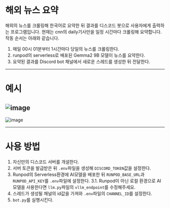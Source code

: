 # 해외 뉴스 요약

해외의 뉴스를 크롤링해 한국어로 요약한 뒤 결과를 디스코드 봇으로 사용자에게 출력하는 프로그램입니다. 현재는 cnn의 daily기사만을 일정 시간마다 크롤링해 요약합니다. 작동 순서는 아래와 같습니다.

1. 매일 00시 01분부터 1시간마다 당일의 뉴스를 크롤링한다.
2. runpod의 serverless로 배포된 Gemma2 9B 모델이 뉴스를 요약한다.
3. 요약된 결과를 Discord bot 채널에서 새로운 스레드를 생성한 뒤 전달한다.

---

# 예시

![image](https://github.com/user-attachments/assets/80913782-02f5-4e37-8906-fe4f718b7df1)
---
![image](https://github.com/user-attachments/assets/a7c879c4-0919-465e-8bc5-3aa89831abf6)

---

# 사용 방법
1. 자신만의 디스코드 서버를 개설한다.
2. 서버 토큰을 발급받은 뒤 `.env`파일을 생성해 `DISCORD_TOKEN`값을 설정한다.
3. Runpod의 Serverless환경에 AI모델을 배포한 뒤 `RUNPOD_BASE_URL`과 `RUNPOD_API_KEY`를 `.env`파일에 설정한다.
  3.1. Runpod이 아닌 로컬 환경으로 AI모델을 사용한다면 `llm.py`파일의 `vllm_endpoint`를 수정해주세요.
4. 스레드가 생성될 채널의 id값을 가져와 `.env`파일의 `CHANNEL_ID`를 설정한다.
5. `bot.py`를 실행시킨다.
